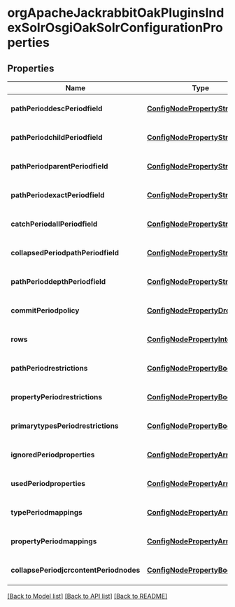 # orgApacheJackrabbitOakPluginsIndexSolrOsgiOakSolrConfigurationProperties

## Properties
Name | Type | Description | Notes
------------ | ------------- | ------------- | -------------
**pathPerioddescPeriodfield** | [**ConfigNodePropertyString**](ConfigNodePropertyString.md) |  | [optional] [default to null]
**pathPeriodchildPeriodfield** | [**ConfigNodePropertyString**](ConfigNodePropertyString.md) |  | [optional] [default to null]
**pathPeriodparentPeriodfield** | [**ConfigNodePropertyString**](ConfigNodePropertyString.md) |  | [optional] [default to null]
**pathPeriodexactPeriodfield** | [**ConfigNodePropertyString**](ConfigNodePropertyString.md) |  | [optional] [default to null]
**catchPeriodallPeriodfield** | [**ConfigNodePropertyString**](ConfigNodePropertyString.md) |  | [optional] [default to null]
**collapsedPeriodpathPeriodfield** | [**ConfigNodePropertyString**](ConfigNodePropertyString.md) |  | [optional] [default to null]
**pathPerioddepthPeriodfield** | [**ConfigNodePropertyString**](ConfigNodePropertyString.md) |  | [optional] [default to null]
**commitPeriodpolicy** | [**ConfigNodePropertyDropDown**](ConfigNodePropertyDropDown.md) |  | [optional] [default to null]
**rows** | [**ConfigNodePropertyInteger**](ConfigNodePropertyInteger.md) |  | [optional] [default to null]
**pathPeriodrestrictions** | [**ConfigNodePropertyBoolean**](ConfigNodePropertyBoolean.md) |  | [optional] [default to null]
**propertyPeriodrestrictions** | [**ConfigNodePropertyBoolean**](ConfigNodePropertyBoolean.md) |  | [optional] [default to null]
**primarytypesPeriodrestrictions** | [**ConfigNodePropertyBoolean**](ConfigNodePropertyBoolean.md) |  | [optional] [default to null]
**ignoredPeriodproperties** | [**ConfigNodePropertyArray**](ConfigNodePropertyArray.md) |  | [optional] [default to null]
**usedPeriodproperties** | [**ConfigNodePropertyArray**](ConfigNodePropertyArray.md) |  | [optional] [default to null]
**typePeriodmappings** | [**ConfigNodePropertyArray**](ConfigNodePropertyArray.md) |  | [optional] [default to null]
**propertyPeriodmappings** | [**ConfigNodePropertyArray**](ConfigNodePropertyArray.md) |  | [optional] [default to null]
**collapsePeriodjcrcontentPeriodnodes** | [**ConfigNodePropertyBoolean**](ConfigNodePropertyBoolean.md) |  | [optional] [default to null]

[[Back to Model list]](../README.md#documentation-for-models) [[Back to API list]](../README.md#documentation-for-api-endpoints) [[Back to README]](../README.md)


